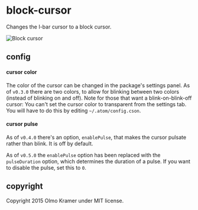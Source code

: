# block-cursor

Changes the I-bar cursor to a block cursor.

![Block cursor](https://raw.githubusercontent.com/olmokramer/atom-block-cursor/master/screenshot.png)

## config

#### cursor color

The color of the cursor can be changed in the package's settings panel. As of `v0.3.0` there are two colors, to allow for blinking between two colors (instead of blinking on and off).
Note for those that want a blink-on-blink-off cursor: You can't set the cursor color to transparent from the settings tab. You will have to do this by editing `~/.atom/config.cson`.

#### cursor pulse

As of `v0.4.0` there's an option, `enablePulse`, that makes the cursor pulsate rather than blink. It is off by default.

As of `v0.5.0` the `enablePulse` option has been replaced with the `pulseDuration` option, which determines the duration of a pulse. If you want to disable the pulse, set this to `0`.

## copyright

Copyright 2015 Olmo Kramer under MIT license.